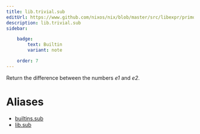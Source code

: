 ```yaml
---
title: lib.trivial.sub
editUrl: https://www.github.com/nixos/nix/blob/master/src/libexpr/primops.cc
description: lib.trivial.sub
sidebar:

    badge:
        text: Builtin
        variant: note

    order: 7
---
```


Return the difference between the numbers *e1* and *e2*.


# Aliases

- [builtins.sub](reference/builtins/builtins-sub)
- [lib.sub](reference/lib/lib-sub)



